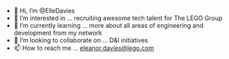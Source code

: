 - 👋 Hi, I’m @ElleDavies
- 👀 I’m interested in ... recruiting awesome tech talent for The LEGO Group 
- 🌱 I’m currently learning ... more about all areas of engineering and development from my network  
- 💞️ I’m looking to collaborate on ... D&I initiatives
- 📫 How to reach me ... eleanor.davies@lego.com 

<!---
ElleDavies/ElleDavies is a ✨ special ✨ repository because its `README.md` (this file) appears on your GitHub profile.
You can click the Preview link to take a look at your changes.
--->
